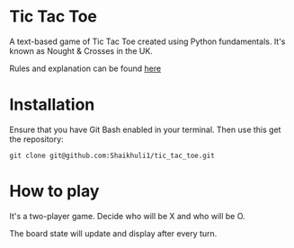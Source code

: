 # Tic Tac Toe

A text-based game of Tic Tac Toe created using Python fundamentals. It's known as Nought & Crosses in the UK.

Rules and explanation can be found [here](https://www.exploratorium.edu/brain_explorer/tictactoe.html)

# Installation

Ensure that you have Git Bash enabled in your terminal. Then use this get the repository:

```
git clone git@github.com:Shaikhuli1/tic_tac_toe.git
```

# How to play

It's a two-player game. Decide who will be X and who will be O.

The board state will update and display after every turn.
